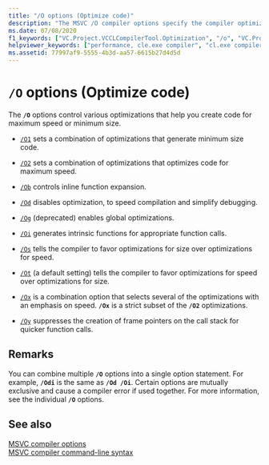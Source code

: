 ```yaml
---
title: "/O options (Optimize code)"
description: "The MSVC /O compiler options specify the compiler optimizations to use."
ms.date: 07/08/2020
f1_keywords: ["VC.Project.VCCLCompilerTool.Optimization", "/o", "VC.Project.VCCLWCECompilerTool.Optimization"]
helpviewer_keywords: ["performance, cle.exe compiler", "cl.exe compiler, performance"]
ms.assetid: 77997af9-5555-4b3d-aa57-6615b27d4d5d
---
```

# `/O` options (Optimize code)

The **`/O`** options control various optimizations that help you create code for maximum speed or minimum size.

- [`/O1`](o1-o2-minimize-size-maximize-speed.md) sets a combination of optimizations that generate minimum size code.

- [`/O2`](o1-o2-minimize-size-maximize-speed.md) sets a combination of optimizations that optimizes code for maximum speed.

- [`/Ob`](ob-inline-function-expansion.md) controls inline function expansion.

- [`/Od`](od-disable-debug.md) disables optimization, to speed compilation and simplify debugging.

- [`/Og`](og-global-optimizations.md) (deprecated) enables global optimizations.

- [`/Oi`](oi-generate-intrinsic-functions.md) generates intrinsic functions for appropriate function calls.

- [`/Os`](os-ot-favor-small-code-favor-fast-code.md) tells the compiler to favor optimizations for size over optimizations for speed.

- [`/Ot`](os-ot-favor-small-code-favor-fast-code.md) (a default setting) tells the compiler to favor optimizations for speed over optimizations for size.

- [`/Ox`](ox-full-optimization.md) is a combination option that selects several of the optimizations with an emphasis on speed. **`/Ox`** is a strict subset of the **`/O2`** optimizations.

- [`/Oy`](oy-frame-pointer-omission.md) suppresses the creation of frame pointers on the call stack for quicker function calls.

## Remarks

You can combine multiple **`/O`** options into a single option statement. For example, **`/Odi`** is the same as **`/Od /Oi`**. Certain options are mutually exclusive and cause a compiler error if used together. For more information, see the individual **`/O`** options.

## See also

[MSVC compiler options](compiler-options.md)<br/>
[MSVC compiler command-line syntax](compiler-command-line-syntax.md)
